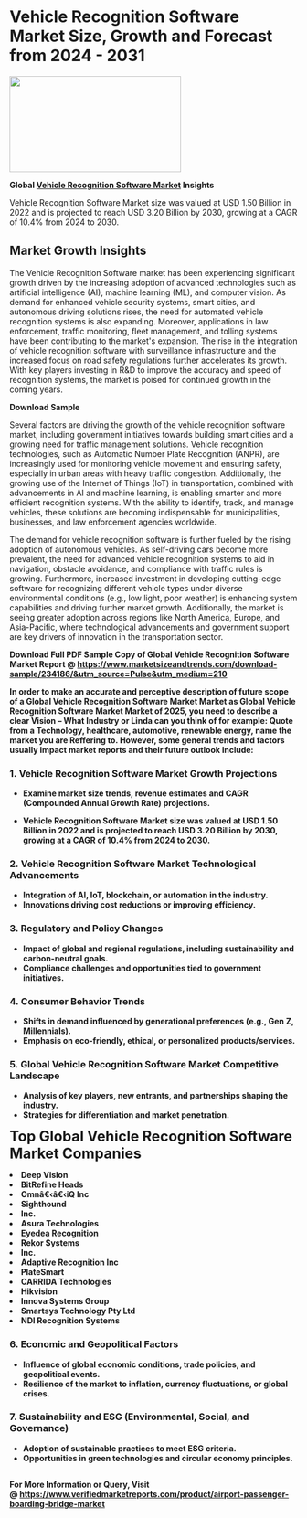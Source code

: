 <H1>Vehicle Recognition Software Market Size, Growth and Forecast from 2024 - 2031</H1><img class="aligncenter size-medium wp-image-584254" src="https://thirdeyenews.in/wp-content/uploads/2024/09/Global-Market-Research-300x168.jpeg" alt="" width="300" height="168" /><p><strong>Global&nbsp;<a href="https://www.marketsizeandtrends.com/download-sample/234186/&amp;utm_source=Pulse&amp;utm_medium=210">Vehicle Recognition Software Market</a> Insights</strong></p><p>Vehicle Recognition Software Market size was valued at USD 1.50 Billion in 2022 and is projected to reach USD 3.20 Billion by 2030, growing at a CAGR of 10.4% from 2024 to 2030.</p><p><h2>Market Growth Insights</h2> <p>The Vehicle Recognition Software market has been experiencing significant growth driven by the increasing adoption of advanced technologies such as artificial intelligence (AI), machine learning (ML), and computer vision. As demand for enhanced vehicle security systems, smart cities, and autonomous driving solutions rises, the need for automated vehicle recognition systems is also expanding. Moreover, applications in law enforcement, traffic monitoring, fleet management, and tolling systems have been contributing to the market's expansion. The rise in the integration of vehicle recognition software with surveillance infrastructure and the increased focus on road safety regulations further accelerates its growth. With key players investing in R&D to improve the accuracy and speed of recognition systems, the market is poised for continued growth in the coming years.</p> <p><strong>Download Sample</strong></p> <p>Several factors are driving the growth of the vehicle recognition software market, including government initiatives towards building smart cities and a growing need for traffic management solutions. Vehicle recognition technologies, such as Automatic Number Plate Recognition (ANPR), are increasingly used for monitoring vehicle movement and ensuring safety, especially in urban areas with heavy traffic congestion. Additionally, the growing use of the Internet of Things (IoT) in transportation, combined with advancements in AI and machine learning, is enabling smarter and more efficient recognition systems. With the ability to identify, track, and manage vehicles, these solutions are becoming indispensable for municipalities, businesses, and law enforcement agencies worldwide.</p> <p>The demand for vehicle recognition software is further fueled by the rising adoption of autonomous vehicles. As self-driving cars become more prevalent, the need for advanced vehicle recognition systems to aid in navigation, obstacle avoidance, and compliance with traffic rules is growing. Furthermore, increased investment in developing cutting-edge software for recognizing different vehicle types under diverse environmental conditions (e.g., low light, poor weather) is enhancing system capabilities and driving further market growth. Additionally, the market is seeing greater adoption across regions like North America, Europe, and Asia-Pacific, where technological advancements and government support are key drivers of innovation in the transportation sector.</p> <p><strong></p><p><span class=""><strong>Download Full PDF Sample Copy of Global Vehicle Recognition Software Market Report</strong> @ <a href="https://www.marketsizeandtrends.com/download-sample/234186/&amp;utm_source=Pulse&amp;utm_medium=210" target="_blank">https://www.marketsizeandtrends.com/download-sample/234186/&amp;utm_source=Pulse&amp;utm_medium=210</a></span></p><p>In order to make an accurate and perceptive description of future scope of a Global&nbsp;Vehicle Recognition Software Market Market as Global&nbsp;Vehicle Recognition Software Market Market of 2025, you need to describe a clear Vision &ndash; What Industry or Linda can you think of for example: Quote from a Technology, healthcare, automotive, renewable energy, name the market you are Reffering to. However, some general trends and factors usually impact market reports and their future outlook include:</p><h3>1.&nbsp;<strong>Vehicle Recognition Software Market Growth Projections</strong></h3><ul><li>Examine market size trends, revenue estimates and CAGR (Compounded Annual Growth Rate) projections.</li><li><p>Vehicle Recognition Software Market size was valued at USD 1.50 Billion in 2022 and is projected to reach USD 3.20 Billion by 2030, growing at a CAGR of 10.4% from 2024 to 2030.</p></li></ul><h3>2.&nbsp;<strong>Vehicle Recognition Software Market Technological Advancements</strong></h3><ul><li>Integration of AI, IoT, blockchain, or automation in the industry.</li><li>Innovations driving cost reductions or improving efficiency.</li></ul><h3>3.&nbsp;<strong>Regulatory and Policy Changes</strong></h3><ul><li>Impact of global and regional regulations, including sustainability and carbon-neutral goals.</li><li>Compliance challenges and opportunities tied to government initiatives.</li></ul><h3>4.&nbsp;<strong>Consumer Behavior Trends</strong></h3><ul><li>Shifts in demand influenced by generational preferences (e.g., Gen Z, Millennials).</li><li>Emphasis on eco-friendly, ethical, or personalized products/services.</li></ul><h3>5.&nbsp;<strong>Global Vehicle Recognition Software Market Competitive Landscape</strong></h3><ul><li>Analysis of key players, new entrants, and partnerships shaping the industry.</li><li>Strategies for differentiation and market penetration.</li></ul><p data-pm-slice="1 1 []"><span style="color: inherit; font-family: inherit; font-size: 25px;">Top Global Vehicle Recognition Software Market Companies</span></p><div class="" data-test-id=""><p><li>Deep Vision</li><li> BitRefine Heads</li><li> Omnâ€‹â€‹iQ Inc</li><li> Sighthound</li><li> Inc.</li><li> Asura Technologies</li><li> Eyedea Recognition</li><li> Rekor Systems</li><li> Inc.</li><li> Adaptive Recognition Inc</li><li> PlateSmart</li><li> CARRIDA Technologies</li><li> Hikvision</li><li> Innova Systems Group</li><li> Smartsys Technology Pty Ltd</li><li> NDI Recognition Systems</li></p></div><h3>6.&nbsp;<strong>Economic and Geopolitical Factors</strong></h3><ul><li>Influence of global economic conditions, trade policies, and geopolitical events.</li><li>Resilience of the market to inflation, currency fluctuations, or global crises.</li></ul><h3>7.&nbsp;<strong>Sustainability and ESG (Environmental, Social, and Governance)</strong></h3><ul><li>Adoption of sustainable practices to meet ESG criteria.</li><li>Opportunities in green technologies and circular economy principles.</li></ul><h2><strong style="font-size: 14px;">For More Information or Query, Visit @&nbsp;</strong><a style="background-color: #ffffff; font-size: 14px;" href="https://www.marketsizeandtrends.com/report/vehicle-recognition-software-market/" target="_blank">https://www.verifiedmarketreports.com/product/airport-passenger-boarding-bridge-market</a></h2>
